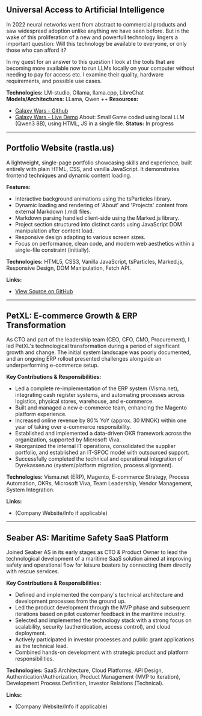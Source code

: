 ## Universal Access to Artificial Intelligence

In 2022 neural networks went from abstract to commercial products and saw widespread adoption unlike anything we have seen before. But in the wake of this proliferation of a new and powerfull technology lingers a important question: Will this technology be available to everyone, or only those who can afford it?

In my quest for an answer to this question I look at the tools that are becoming more available now to run LLMs locally on your computer without needing to pay for access etc. I examine their quality, hardware requirements, and possible use cases.

**Technologies:** LM-studio, Ollama, llama.cpp, LibreChat
**Models/Architectures:** LLama, Qwen ++
**Resources:** 
* [Galaxy Wars - Github](https://github.com/hassanzouhar/galaxy-wars)
* [Galaxy Wars - Live Demo](https://galaxy-wars-zeta.vercel.app)
About: Small Game coded using local LLM (Qwen3 8B), using HTML, JS in a single file.
**Status:** In progress

---

## Portfolio Website (rastla.us)

A lightweight, single-page portfolio showcasing skills and experience, built entirely with plain HTML, CSS, and vanilla JavaScript. It demonstrates frontend techniques and dynamic content loading.

**Features:**
*   Interactive background animations using the tsParticles library.
*   Dynamic loading and rendering of 'About' and 'Projects' content from external Markdown (.md) files.
*   Markdown parsing handled client-side using the Marked.js library.
*   Project section structured into distinct cards using JavaScript DOM manipulation after content load.
*   Responsive design adapting to various screen sizes.
*   Focus on performance, clean code, and modern web aesthetics within a single-file constraint (initially).

**Technologies:** HTML5, CSS3, Vanilla JavaScript, tsParticles, Marked.js, Responsive Design, DOM Manipulation, Fetch API.

**Links:**
*   [View Source on GitHub](https://github.com/hassanzouhar/rastla.us)
---

## PetXL: E-commerce Growth & ERP Transformation

As CTO and part of the leadership team (CEO, CFO, CMO, Procurement), I led PetXL's technological transformation during a period of significant growth and change. The initial system landscape was poorly documented, and an ongoing ERP rollout presented challenges alongside an underperforming e-commerce setup.

**Key Contributions & Responsibilities:**
*   Led a complete re-implementation of the ERP system (Visma.net), integrating cash register systems, and automating processes across logistics, physical stores, warehouse, and e-commerce.
*   Built and managed a new e-commerce team, enhancing the Magento platform experience.
*   Increased online revenue by 80% YoY (approx. 30 MNOK) within one year of taking over e-commerce responsibility.
*   Established and implemented a data-driven OKR framework across the organization, supported by Microsoft Viva.
*   Reorganized the internal IT operations, consolidated the supplier portfolio, and established an IT-SPOC model with outsourced support.
*   Successfully completed the technical and operational integration of Dyrekassen.no (system/platform migration, process alignment).

**Technologies:** Visma.net (ERP), Magento, E-commerce Strategy, Process Automation, OKRs, Microsoft Viva, Team Leadership, Vendor Management, System Integration.

**Links:**
*   (Company Website/Info if applicable)

---

## Seaber AS: Maritime Safety SaaS Platform

Joined Seaber AS in its early stages as CTO & Product Owner to lead the technological development of a maritime SaaS solution aimed at improving safety and operational flow for leisure boaters by connecting them directly with rescue services.

**Key Contributions & Responsibilities:**
*   Defined and implemented the company's technical architecture and development processes from the ground up.
*   Led the product development through the MVP phase and subsequent iterations based on pilot customer feedback in the maritime industry.
*   Selected and implemented the technology stack with a strong focus on scalability, security (authentication, access control), and cloud deployment.
*   Actively participated in investor processes and public grant applications as the technical lead.
*   Combined hands-on development with strategic product and platform responsibilities.

**Technologies:** SaaS Architecture, Cloud Platforms, API Design, Authentication/Authorization, Product Management (MVP to iteration), Development Process Definition, Investor Relations (Technical).

**Links:**
*   (Company Website/Info if applicable)